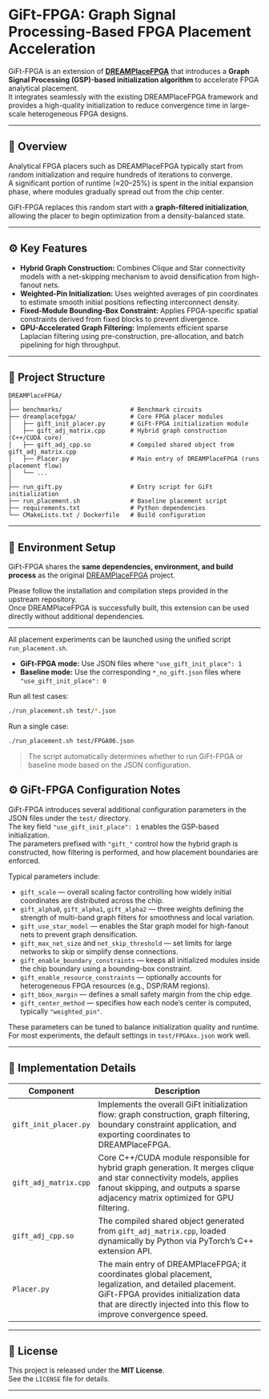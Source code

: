 # GiFt-FPGA: Graph Signal Processing-Based FPGA Placement Acceleration

GiFt-FPGA is an extension of **[DREAMPlaceFPGA](https://github.com/rachelselinar/DREAMPlaceFPGA)** that introduces a **Graph Signal Processing (GSP)-based initialization algorithm** to accelerate FPGA analytical placement.  
It integrates seamlessly with the existing DREAMPlaceFPGA framework and provides a high-quality initialization to reduce convergence time in large-scale heterogeneous FPGA designs.

---

## 🧭 Overview

Analytical FPGA placers such as DREAMPlaceFPGA typically start from random initialization and require hundreds of iterations to converge.  
A significant portion of runtime (≈20–25%) is spent in the initial expansion phase, where modules gradually spread out from the chip center.  

GiFt-FPGA replaces this random start with a **graph-filtered initialization**, allowing the placer to begin optimization from a density-balanced state.

---

## ⚙️ Key Features

- **Hybrid Graph Construction:** Combines Clique and Star connectivity models with a net-skipping mechanism to avoid densification from high-fanout nets.  
- **Weighted-Pin Initialization:** Uses weighted averages of pin coordinates to estimate smooth initial positions reflecting interconnect density.  
- **Fixed-Module Bounding-Box Constraint:** Applies FPGA-specific spatial constraints derived from fixed blocks to prevent divergence.  
- **GPU-Accelerated Graph Filtering:** Implements efficient sparse Laplacian filtering using pre-construction, pre-allocation, and batch pipelining for high throughput.

---

## 📂 Project Structure

```
DREAMPlaceFPGA/
│
├── benchmarks/                   # Benchmark circuits
├── dreamplacefpga/               # Core FPGA placer modules
│   ├── gift_init_placer.py       # GiFt-FPGA initialization module
│   ├── gift_adj_matrix.cpp       # Hybrid graph construction (C++/CUDA core)
│   ├── gift_adj_cpp.so           # Compiled shared object from gift_adj_matrix.cpp
│   ├── Placer.py                 # Main entry of DREAMPlaceFPGA (runs placement flow)
│   └── ...
│
├── run_gift.py                   # Entry script for GiFt initialization
├── run_placement.sh              # Baseline placement script
├── requirements.txt              # Python dependencies
└── CMakeLists.txt / Dockerfile   # Build configuration
```

---

## 🧰 Environment Setup

GiFt-FPGA shares the **same dependencies, environment, and build process** as the original [DREAMPlaceFPGA](https://github.com/rachelselinar/DREAMPlaceFPGA) project.  

Please follow the installation and compilation steps provided in the upstream repository.  
Once DREAMPlaceFPGA is successfully built, this extension can be used directly without additional dependencies.

---

All placement experiments can be launched using the unified script `run_placement.sh`.

- **GiFt-FPGA mode:** Use JSON files where `"use_gift_init_place": 1`  
- **Baseline mode:** Use the corresponding `*_no_gift.json` files where `"use_gift_init_place": 0`

Run all test cases:
```bash
./run_placement.sh test/*.json
```

Run a single case:
```bash
./run_placement.sh test/FPGA06.json
```

> The script automatically determines whether to run GiFt-FPGA or baseline mode based on the JSON configuration.

## ⚙️ GiFt-FPGA Configuration Notes

GiFt-FPGA introduces several additional configuration parameters in the JSON files under the `test/` directory.  
The key field `"use_gift_init_place": 1` enables the GSP-based initialization.  
The parameters prefixed with `"gift_"` control how the hybrid graph is constructed, how filtering is performed, and how placement boundaries are enforced.

Typical parameters include:

- `gift_scale` — overall scaling factor controlling how widely initial coordinates are distributed across the chip.  
- `gift_alpha0`, `gift_alpha1`, `gift_alpha2` — three weights defining the strength of multi-band graph filters for smoothness and local variation.  
- `gift_use_star_model` — enables the Star graph model for high-fanout nets to prevent graph densification.  
- `gift_max_net_size` and `net_skip_threshold` — set limits for large networks to skip or simplify dense connections.  
- `gift_enable_boundary_constraints` — keeps all initialized modules inside the chip boundary using a bounding-box constraint.  
- `gift_enable_resource_constraints` — optionally accounts for heterogeneous FPGA resources (e.g., DSP/RAM regions).  
- `gift_bbox_margin` — defines a small safety margin from the chip edge.  
- `gift_center_method` — specifies how each node’s center is computed, typically `"weighted_pin"`.  

These parameters can be tuned to balance initialization quality and runtime.  
For most experiments, the default settings in `test/FPGAxx.json` work well.

---

## 🧩 Implementation Details

| Component | Description |
|------------|-------------|
| `gift_init_placer.py` | Implements the overall GiFt initialization flow: graph construction, graph filtering, boundary constraint application, and exporting coordinates to DREAMPlaceFPGA. |
| `gift_adj_matrix.cpp` | Core C++/CUDA module responsible for hybrid graph generation. It merges clique and star connectivity models, applies fanout skipping, and outputs a sparse adjacency matrix optimized for GPU filtering. |
| `gift_adj_cpp.so` | The compiled shared object generated from `gift_adj_matrix.cpp`, loaded dynamically by Python via PyTorch’s C++ extension API. |
| `Placer.py` | The main entry of DREAMPlaceFPGA; it coordinates global placement, legalization, and detailed placement. GiFt-FPGA provides initialization data that are directly injected into this flow to improve convergence speed. |

---

## 📜 License

This project is released under the **MIT License**.  
See the `LICENSE` file for details.

---